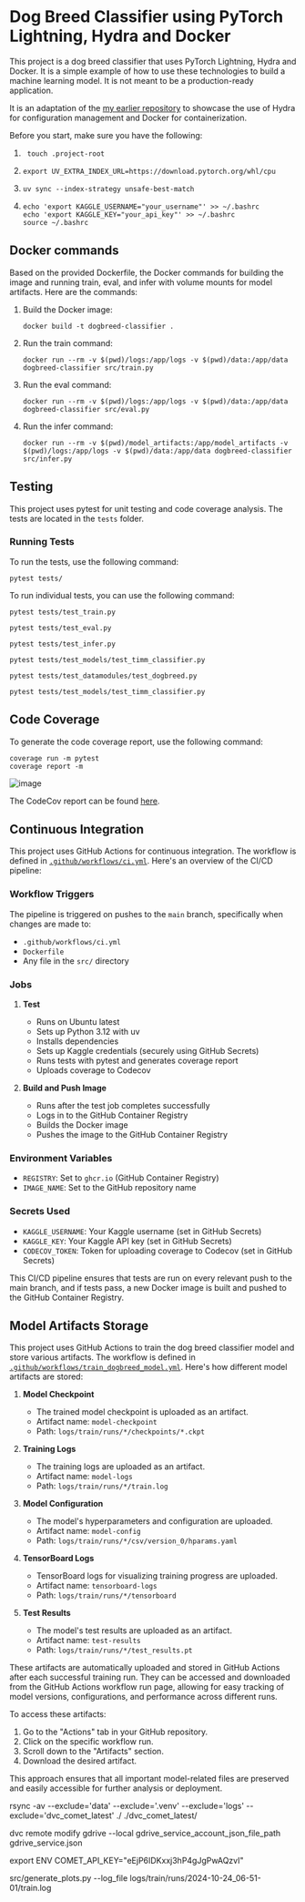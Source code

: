 # Dog Breed Classifier using PyTorch Lightning, Hydra and Docker

This project is a dog breed classifier that uses PyTorch Lightning, Hydra and Docker. It is a simple example of how to use these technologies to build a machine learning model. It is not meant to be a production-ready application.

It is an adaptation of the [my earlier repository](https://github.com/mkthoma/pytorch_lightning_docker) to showcase the use of Hydra for configuration management and Docker for containerization.

Before you start, make sure you have the following:


1. ```
    touch .project-root
    ```

2.  ```
    export UV_EXTRA_INDEX_URL=https://download.pytorch.org/whl/cpu
    ```
3.  ```
    uv sync --index-strategy unsafe-best-match
    ```
4.  ```
    echo 'export KAGGLE_USERNAME="your_username"' >> ~/.bashrc
    echo 'export KAGGLE_KEY="your_api_key"' >> ~/.bashrc
    source ~/.bashrc
    ```

## Docker commands
Based on the provided Dockerfile, the Docker commands for building the image and running train, eval, and infer with volume mounts for model artifacts. Here are the commands:

1. Build the Docker image:

    ```
    docker build -t dogbreed-classifier .
    ```

2. Run the train command:

    ```
    docker run --rm -v $(pwd)/logs:/app/logs -v $(pwd)/data:/app/data dogbreed-classifier src/train.py
    ```

3.  Run the eval command:

    ```
    docker run --rm -v $(pwd)/logs:/app/logs -v $(pwd)/data:/app/data dogbreed-classifier src/eval.py
    ``` 

4. Run the infer command:

    ```
    docker run --rm -v $(pwd)/model_artifacts:/app/model_artifacts -v $(pwd)/logs:/app/logs -v $(pwd)/data:/app/data dogbreed-classifier src/infer.py 
    ```

## Testing

This project uses pytest for unit testing and code coverage analysis. The tests are located in the `tests` folder.

### Running Tests

To run the tests, use the following command:
```
pytest tests/
```
To run individual tests, you can use the following command:
```
pytest tests/test_train.py
```

```
pytest tests/test_eval.py
```

```
pytest tests/test_infer.py
```

```
pytest tests/test_models/test_timm_classifier.py
```

```
pytest tests/test_datamodules/test_dogbreed.py
```

```
pytest tests/test_models/test_timm_classifier.py
```
## Code Coverage

To generate the code coverage report, use the following command:

```
coverage run -m pytest
coverage report -m
```

![image](https://github.com/user-attachments/assets/9bcea1c0-d25c-46a8-86bb-820cca1bee3f)


The CodeCov report can be found [here](https://app.codecov.io/github/mkthoma/lightning_hydra).


## Continuous Integration

This project uses GitHub Actions for continuous integration. The workflow is defined in [`.github/workflows/ci.yml`](https://github.com/mkthoma/lightning_hydra/blob/main/.github/workflows/ci.yml). Here's an overview of the CI/CD pipeline:

### Workflow Triggers
The pipeline is triggered on pushes to the `main` branch, specifically when changes are made to:
- `.github/workflows/ci.yml`
- `Dockerfile`
- Any file in the `src/` directory

### Jobs

1. **Test**
   - Runs on Ubuntu latest
   - Sets up Python 3.12 with uv
   - Installs dependencies
   - Sets up Kaggle credentials (securely using GitHub Secrets)
   - Runs tests with pytest and generates coverage report
   - Uploads coverage to Codecov

2. **Build and Push Image**
   - Runs after the test job completes successfully
   - Logs in to the GitHub Container Registry
   - Builds the Docker image
   - Pushes the image to the GitHub Container Registry

### Environment Variables
- `REGISTRY`: Set to `ghcr.io` (GitHub Container Registry)
- `IMAGE_NAME`: Set to the GitHub repository name

### Secrets Used
- `KAGGLE_USERNAME`: Your Kaggle username (set in GitHub Secrets)
- `KAGGLE_KEY`: Your Kaggle API key (set in GitHub Secrets)
- `CODECOV_TOKEN`: Token for uploading coverage to Codecov (set in GitHub Secrets)

This CI/CD pipeline ensures that tests are run on every relevant push to the main branch, and if tests pass, a new Docker image is built and pushed to the GitHub Container Registry.


## Model Artifacts Storage

This project uses GitHub Actions to train the dog breed classifier model and store various artifacts. The workflow is defined in [`.github/workflows/train_dogbreed_model.yml`](https://github.com/mkthoma/lightning_hydra/blob/main/.github/workflows/train_dogbreed_model.yml). Here's how different model artifacts are stored:

1. **Model Checkpoint**
   - The trained model checkpoint is uploaded as an artifact.
   - Artifact name: `model-checkpoint`
   - Path: `logs/train/runs/*/checkpoints/*.ckpt`

2. **Training Logs**
   - The training logs are uploaded as an artifact.
   - Artifact name: `model-logs`
   - Path: `logs/train/runs/*/train.log`

3. **Model Configuration**
   - The model's hyperparameters and configuration are uploaded.
   - Artifact name: `model-config`
   - Path: `logs/train/runs/*/csv/version_0/hparams.yaml`

4. **TensorBoard Logs**
   - TensorBoard logs for visualizing training progress are uploaded.
   - Artifact name: `tensorboard-logs`
   - Path: `logs/train/runs/*/tensorboard`

5. **Test Results**
   - The model's test results are uploaded as an artifact.
   - Artifact name: `test-results`
   - Path: `logs/train/runs/*/test_results.pt`

These artifacts are automatically uploaded and stored in GitHub Actions after each successful training run. They can be accessed and downloaded from the GitHub Actions workflow run page, allowing for easy tracking of model versions, configurations, and performance across different runs.

To access these artifacts:
1. Go to the "Actions" tab in your GitHub repository.
2. Click on the specific workflow run.
3. Scroll down to the "Artifacts" section.
4. Download the desired artifact.

This approach ensures that all important model-related files are preserved and easily accessible for further analysis or deployment.


rsync -av --exclude='data' --exclude='.venv' --exclude='logs' --exclude='dvc_comet_latest' ./ ./dvc_comet_latest/



dvc remote modify gdrive --local gdrive_service_account_json_file_path gdrive_service.json

export ENV COMET_API_KEY="eEjP6IDKxxj3hP4gJgPwAQzvI"


src/generate_plots.py --log_file logs/train/runs/2024-10-24_06-51-01/train.log